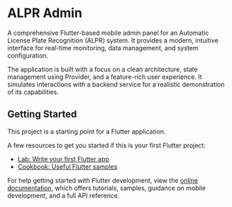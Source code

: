 # ALPR Admin

A comprehensive Flutter-based mobile admin panel for an Automatic License Plate Recognition (ALPR) system. It provides a modern, intuitive interface for real-time monitoring, data management, and system configuration.

The application is built with a focus on a clean architecture, state management using Provider, and a feature-rich user experience. It simulates interactions with a backend service for a realistic demonstration of its capabilities.

## Getting Started

This project is a starting point for a Flutter application.

A few resources to get you started if this is your first Flutter project:

- [Lab: Write your first Flutter app](https://docs.flutter.dev/get-started/codelab)
- [Cookbook: Useful Flutter samples](https://docs.flutter.dev/cookbook)

For help getting started with Flutter development, view the
[online documentation](https://docs.flutter.dev/), which offers tutorials,
samples, guidance on mobile development, and a full API reference.
